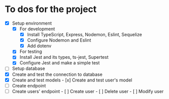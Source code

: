 # To dos for the project

- [x] Setup environment
  - [x] For development
    - [x] Install TypeScript, Express, Nodemon, Eslint, Sequelize
    - [x]  Configure Nodemon and Eslint
    - [x]  Add dotenv
  - [x]  For testing
    - [x]  Install Jest and its types, ts-jest, Supertest
    - [x]  Configure Jest and make a simple test
- [ ]  Setup database
  - [x]  Create and test the connection to database
  - [x]  Create and test models
    - [x]  Create and test user's model
- [ ]  Create endpoint
  - [ ]  Create users' endpoint
    - [ ]  Create user
    - [ ]  Delete user
    - [ ]  Modify user

